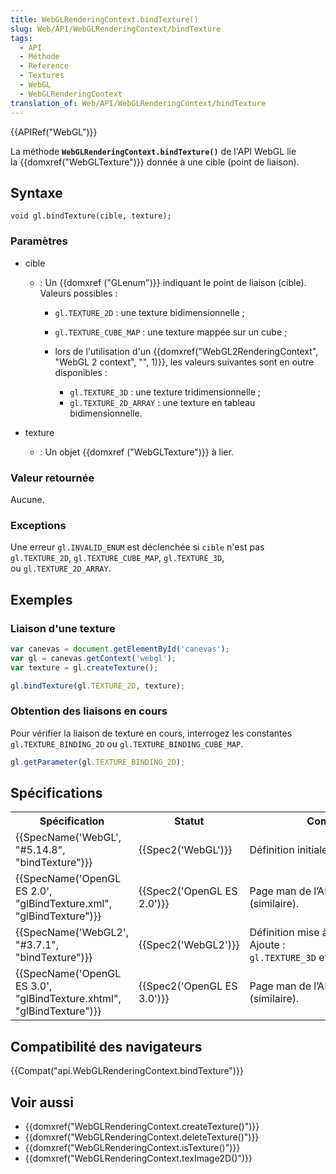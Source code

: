 ```yaml
---
title: WebGLRenderingContext.bindTexture()
slug: Web/API/WebGLRenderingContext/bindTexture
tags:
  - API
  - Méthode
  - Reference
  - Textures
  - WebGL
  - WebGLRenderingContext
translation_of: Web/API/WebGLRenderingContext/bindTexture
---
```

{{APIRef("WebGL")}}

La méthode **`WebGLRenderingContext.bindTexture()`** de l'API WebGL lie la {{domxref("WebGLTexture")}} donnée à une cible (point de liaison).

## Syntaxe

    void gl.bindTexture(cible, texture);

### Paramètres

- cible

  - : Un {{domxref ("GLenum")}} indiquant le point de liaison (cible). Valeurs possibles :

    - `gl.TEXTURE_2D` : une texture bidimensionnelle ;
    - `gl.TEXTURE_CUBE_MAP` : une texture mappée sur un cube ;
    - lors de l'utilisation d'un {{domxref("WebGL2RenderingContext", "WebGL 2 context", "", 1)}}, les valeurs suivantes sont en outre disponibles :

      - `gl.TEXTURE_3D` : une texture tridimensionnelle ;
      - `gl.TEXTURE_2D_ARRAY` : une texture en tableau bidimensionnelle.

- texture
  - : Un objet {{domxref ("WebGLTexture")}} à lier.

### Valeur retournée

Aucune.

### Exceptions

Une erreur `gl.INVALID_ENUM` est déclenchée si `cible` n'est pas `gl.TEXTURE_2D`, `gl.TEXTURE_CUBE_MAP`, `gl.TEXTURE_3D`, ou `gl.TEXTURE_2D_ARRAY`.

## Exemples

### Liaison d'une texture

```js
var canevas = document.getElementById('canevas');
var gl = canevas.getContext('webgl');
var texture = gl.createTexture();

gl.bindTexture(gl.TEXTURE_2D, texture);
```

### Obtention des liaisons en cours

Pour vérifier la liaison de texture en cours, interrogez les constantes `gl.TEXTURE_BINDING_2D` ou `gl.TEXTURE_BINDING_CUBE_MAP`.

```js
gl.getParameter(gl.TEXTURE_BINDING_2D);
```

## Spécifications

<table class="standard-table">
  <tbody>
    <tr>
      <th scope="col">Spécification</th>
      <th scope="col">Statut</th>
      <th scope="col">Commentaire</th>
    </tr>
    <tr>
      <td>{{SpecName('WebGL', "#5.14.8", "bindTexture")}}</td>
      <td>{{Spec2('WebGL')}}</td>
      <td><p>Définition initiale pour WebGL.</p></td>
    </tr>
    <tr>
      <td>
        {{SpecName('OpenGL ES 2.0', "glBindTexture.xml", "glBindTexture")}}
      </td>
      <td>{{Spec2('OpenGL ES 2.0')}}</td>
      <td><p>Page man de l’API OpenGL ES 2.0 (similaire).</p></td>
    </tr>
    <tr>
      <td>{{SpecName('WebGL2', "#3.7.1", "bindTexture")}}</td>
      <td>{{Spec2('WebGL2')}}</td>
      <td>
        Définition mise à jour pour WebGL 2.<br />Ajoute :
        <code>gl.TEXTURE_3D</code> et  <code>gl.TEXTURE_2D_ARRAY</code>
      </td>
    </tr>
    <tr>
      <td>
        {{SpecName('OpenGL ES 3.0', "glBindTexture.xhtml", "glBindTexture")}}
      </td>
      <td>{{Spec2('OpenGL ES 3.0')}}</td>
      <td>Page man de l’API OpenGL ES 3.0 (similaire).</td>
    </tr>
  </tbody>
</table>

## Compatibilité des navigateurs

{{Compat("api.WebGLRenderingContext.bindTexture")}}

## Voir aussi

<!---->

- {{domxref("WebGLRenderingContext.createTexture()")}}
- {{domxref("WebGLRenderingContext.deleteTexture()")}}
- {{domxref("WebGLRenderingContext.isTexture()")}}
- {{domxref("WebGLRenderingContext.texImage2D()")}}
